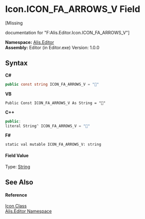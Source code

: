 # Icon.ICON_FA_ARROWS_V Field
 

\[Missing <summary> documentation for "F:Alis.Editor.Icon.ICON_FA_ARROWS_V"\]

**Namespace:**&nbsp;<a href="b150ade4-39de-a232-5f06-d3cdc1b2c538">Alis.Editor</a><br />**Assembly:**&nbsp;Editor (in Editor.exe) Version: 1.0.0

## Syntax

**C#**<br />
``` C#
public const string ICON_FA_ARROWS_V = ""
```

**VB**<br />
``` VB
Public Const ICON_FA_ARROWS_V As String = ""
```

**C++**<br />
``` C++
public:
literal String^ ICON_FA_ARROWS_V = ""
```

**F#**<br />
``` F#
static val mutable ICON_FA_ARROWS_V: string
```


#### Field Value
Type: <a href="https://docs.microsoft.com/dotnet/api/system.string" target="_blank">String</a>

## See Also


#### Reference
<a href="cc0f883c-67f8-f772-c6d7-a60b129f22a7">Icon Class</a><br /><a href="b150ade4-39de-a232-5f06-d3cdc1b2c538">Alis.Editor Namespace</a><br />
